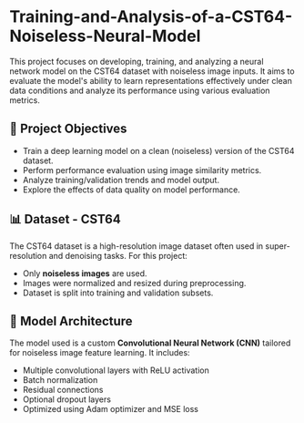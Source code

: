 # Training-and-Analysis-of-a-CST64-Noiseless-Neural-Model

This project focuses on developing, training, and analyzing a neural network model on the CST64 dataset with noiseless image inputs. It aims to evaluate the model's ability to learn representations effectively under clean data conditions and analyze its performance using various evaluation metrics.

## 📌 Project Objectives

- Train a deep learning model on a clean (noiseless) version of the CST64 dataset.
- Perform performance evaluation using image similarity metrics.
- Analyze training/validation trends and model output.
- Explore the effects of data quality on model performance.

## 📊 Dataset - CST64

The CST64 dataset is a high-resolution image dataset often used in super-resolution and denoising tasks. For this project:
- Only **noiseless images** are used.
- Images were normalized and resized during preprocessing.
- Dataset is split into training and validation subsets.

## 🧠 Model Architecture

The model used is a custom **Convolutional Neural Network (CNN)** tailored for noiseless image feature learning. It includes:
- Multiple convolutional layers with ReLU activation
- Batch normalization
- Residual connections
- Optional dropout layers
- Optimized using Adam optimizer and MSE loss
